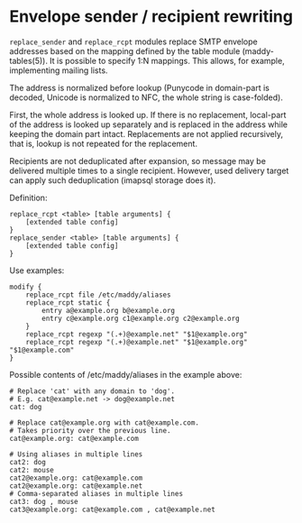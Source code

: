 # Envelope sender / recipient rewriting

`replace_sender` and `replace_rcpt` modules replace SMTP envelope addresses
based on the mapping defined by the table module (maddy-tables(5)). It is possible
to specify 1:N mappings. This allows, for example, implementing mailing lists.

The address is normalized before lookup (Punycode in domain-part is decoded,
Unicode is normalized to NFC, the whole string is case-folded).

First, the whole address is looked up. If there is no replacement, local-part
of the address is looked up separately and is replaced in the address while
keeping the domain part intact. Replacements are not applied recursively, that
is, lookup is not repeated for the replacement.

Recipients are not deduplicated after expansion, so message may be delivered
multiple times to a single recipient. However, used delivery target can apply
such deduplication (imapsql storage does it).

Definition:

```
replace_rcpt <table> [table arguments] {
	[extended table config]
}
replace_sender <table> [table arguments] {
	[extended table config]
}
```

Use examples:

```
modify {
	replace_rcpt file /etc/maddy/aliases
	replace_rcpt static {
		entry a@example.org b@example.org
		entry c@example.org c1@example.org c2@example.org
	}
	replace_rcpt regexp "(.+)@example.net" "$1@example.org"
	replace_rcpt regexp "(.+)@example.net" "$1@example.org" "$1@example.com"
}
```

Possible contents of /etc/maddy/aliases in the example above:

```
# Replace 'cat' with any domain to 'dog'.
# E.g. cat@example.net -> dog@example.net
cat: dog

# Replace cat@example.org with cat@example.com.
# Takes priority over the previous line.
cat@example.org: cat@example.com

# Using aliases in multiple lines
cat2: dog
cat2: mouse
cat2@example.org: cat@example.com
cat2@example.org: cat@example.net
# Comma-separated aliases in multiple lines
cat3: dog , mouse
cat3@example.org: cat@example.com , cat@example.net
```